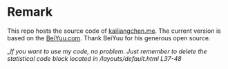 # Remark

This repo hosts the source code of [kailiangchen.me](http://kailiangchen.me). The current version is based on the [BeiYuu.com](http://beiyuu.com). Thank BeiYuu for his generous open source.


__If you want to use my code, no problem. Just remember to delete the statistical code block located in /_layouts/default.html L37-48__
